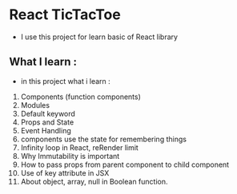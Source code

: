 # React TicTacToe

- I use this project for learn basic of React library

## What I learn :

- in this project what i learn :

1. Components (function components)
2. Modules
3. Default keyword
4. Props and State
5. Event Handling
6. components use the state for remembering things
7. Infinity loop in React, reRender limit
8. Why Immutability is important
9. How to pass props from parent component to child component
10. Use of key attribute in JSX
11. About object, array, null in Boolean function.
